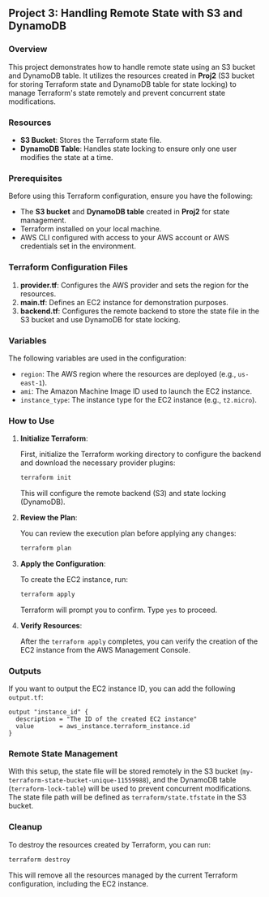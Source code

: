 ## Project 3: Handling Remote State with S3 and DynamoDB

### Overview

This project demonstrates how to handle remote state using an S3 bucket and DynamoDB table. It utilizes the resources created in **Proj2** (S3 bucket for storing Terraform state and DynamoDB table for state locking) to manage Terraform's state remotely and prevent concurrent state modifications.

### Resources

- **S3 Bucket**: Stores the Terraform state file.
- **DynamoDB Table**: Handles state locking to ensure only one user modifies the state at a time.

### Prerequisites

Before using this Terraform configuration, ensure you have the following:

- The **S3 bucket** and **DynamoDB table** created in **Proj2** for state management.
- Terraform installed on your local machine.
- AWS CLI configured with access to your AWS account or AWS credentials set in the environment.

### Terraform Configuration Files

1. **provider.tf**: Configures the AWS provider and sets the region for the resources.
2. **main.tf**: Defines an EC2 instance for demonstration purposes.
3. **backend.tf**: Configures the remote backend to store the state file in the S3 bucket and use DynamoDB for state locking.

### Variables

The following variables are used in the configuration:

- `region`: The AWS region where the resources are deployed (e.g., `us-east-1`).
- `ami`: The Amazon Machine Image ID used to launch the EC2 instance.
- `instance_type`: The instance type for the EC2 instance (e.g., `t2.micro`).

### How to Use

1. **Initialize Terraform**:

   First, initialize the Terraform working directory to configure the backend and download the necessary provider plugins:

   ```bash
   terraform init
   ```

   This will configure the remote backend (S3) and state locking (DynamoDB).

2. **Review the Plan**:

   You can review the execution plan before applying any changes:

   ```bash
   terraform plan
   ```

3. **Apply the Configuration**:

   To create the EC2 instance, run:

   ```bash
   terraform apply
   ```

   Terraform will prompt you to confirm. Type `yes` to proceed.

4. **Verify Resources**:

   After the `terraform apply` completes, you can verify the creation of the EC2 instance from the AWS Management Console.

### Outputs

If you want to output the EC2 instance ID, you can add the following `output.tf`:

```hcl
output "instance_id" {
  description = "The ID of the created EC2 instance"
  value       = aws_instance.terraform_instance.id
}
```

### Remote State Management

With this setup, the state file will be stored remotely in the S3 bucket (`my-terraform-state-bucket-unique-11559988`), and the DynamoDB table (`terraform-lock-table`) will be used to prevent concurrent modifications. The state file path will be defined as `terraform/state.tfstate` in the S3 bucket.

### Cleanup

To destroy the resources created by Terraform, you can run:

```bash
terraform destroy
```

This will remove all the resources managed by the current Terraform configuration, including the EC2 instance.
